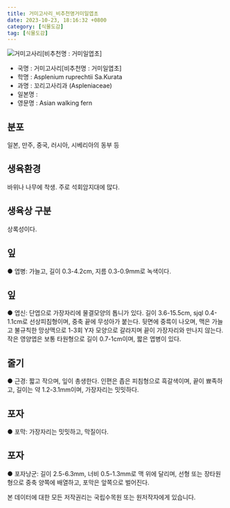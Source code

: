 ```yaml
---
title: 거미고사리_비추천명거미일엽초
date: 2023-10-23, 18:16:32 +0800
category: [식물도감]
tag: [식물도감]
---
```




![거미고사리[비추천명 : 거미일엽초]](http://www.nature.go.kr/fileUpload/plants/basic/Aspleniaceae/Asplenium/4236/4236_1_th2.JPG)
- 국명 : 거미고사리[비추천명 : 거미일엽초]
- 학명 : Asplenium ruprechtii Sa.Kurata
- 과명 : 꼬리고사리과 (Aspleniaceae)
- 일본명 : 
- 영문명 : Asian walking fern


## 분포
일본, 만주, 중국, 러시아, 시베리아의 동부 등
## 생육환경
바위나 나무에 착생. 주로 석회암지대에 많다. 
## 생육상 구분
상록성이다. 
## 잎
● 엽병: 가늘고, 길이 0.3-4.2cm, 지름 0.3-0.9mm로 녹색이다. 
## 잎
● 엽신: 단엽으로 가장자리에 물결모양의 톱니가 있다. 길이 3.6-15.5cm, sjql 0.4-1.1cm로 선상피침형이며, 중축 끝에 무성아가 붙는다. 뒷면에 중륵이 나오며, 맥은 가늘고 불규칙한 망상맥으로 1-3회 Y자 모양으로 갈라지며 끝이 가장자리와 만나지 않는다. 작은 영양엽은 보통 타원형으로 길이 0.7-1cm이며, 짧은 엽병이 있다. 
## 줄기
● 근경: 짧고 작으며, 잎이 총생한다. 인편은 좁은 피침형으로 흑갈색이며, 끝이 뾰족하고, 길이는 약 1.2-3.1mm이며, 가장자리는 밋밋하다. 
## 포자
● 포막: 가장자리는 밋밋하고, 막질이다. 
## 포자
● 포자낭군: 길이 2.5-6.3mm, 너비 0.5-1.3mm로 맥 위에 달리며, 선형 또는 장타원형으로 중축 양쪽에 배열하고, 포막은 앞쪽으로 벌어진다. 






본 데이터에 대한 모든 저작권리는 국립수목원 또는 원저작자에게 있습니다.

